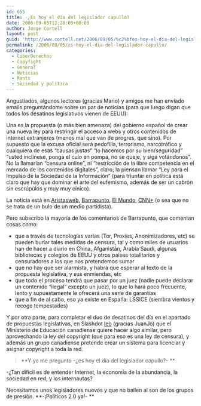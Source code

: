 ```yaml
---
id: 655
title: -¿Es hoy el dí­a del legislador capullo?
date: 2006-09-05T12:28:09+00:00
author: Jorge Cortell
layout: post
guid: 'http://www.cortell.net/2006/09/05/%c2%bfes-hoy-el-dia-del-legislador-capullo/'
permalink: /2006/09/05/es-hoy-el-dia-del-legislador-capullo/
categories:
  - CiberDerechos
  - Copyfight
  - General
  - Noticias
  - Rants
  - Sociedad y polí­tica
---
```

Angustiados, algunos lectores (gracias Mario) y amigos me han enviado emails preguntándome sobre un par de noticias (para que luego digan que todos los desatinos legislativos vienen de EEUU):

Una es la propuesta (o más bien amenaza) del gobierno español de crear una nueva ley para restringir el acceso a webs y otros contenidos de internet extranjeros (menos mal que van de progres, que sino). Por supuesto que la excusa oficial será pedofilia, terrorismo, narcotráfico y cualquiera de esas &#8220;causas justas&#8221; &#8220;lo hacemos por su bien/seguridad&#8221; &#8220;usted inclí­nese, ponga el culo en pompa, no se queje, y siga votándonos&#8221;. No la llamarí­an &#8220;censura online&#8221;, ni &#8220;restricción de la libre competencia en el mercado de los contenidos digitales&#8221;, claro; la piensan llamar &#8220;Ley para el Impulso de la Sociedad de la Información&#8221; (para triunfar en polí­tica está claro que hay que dominar el arte del eufemismo, además de ser un cabrón sin escrúpulos y muy muy cí­nico).

La noticia está en <a target="_blank" title="noticia en Aristasweb" href="http://www.aristasweb.net/noticias.php?idn=4170&clase=100">Aristasweb</a>, <a target="_blank" title="noticia en Barrapunto" href="http://barrapunto.com/articles/06/09/05/0054225.shtml">Barrapunto</a>, <a target="_blank" title="noticia en El Mundo" href="http://www.elmundo.es/navegante/2006/09/04/tecnologia/1157400875.html">El Mundo</a>, <a target="_blank" title="noticia en CNN+" href="http://www.plus.es/codigo/noticias/ficha_noticia.asp?id=565198">CNN+</a> (o sea que no se trata de un bulo de un medio partidista).

Pero subscribo la mayorí­a de los comentarios de Barrapunto, que comentan cosas como:

  * que a través de tecnologí­as varias (Tor, Proxies, Anonimizadores, etc) se pueden burlar tales medidas de censura, tal y como miles de usuarios han de hacer a diario en China, Afganistán, Arabia Saudí­, algunas bibliotecas y colegios de EEUU y otros paí­ses totalitarios y censuradores a los que nos pretendemos sumar
  * que no hay que ser alarmista, y habrá que esperar al texto de la propuesta legislativa, y sus enmiendas, etc
  * que todo el proceso tendrá que pasar por un juez (nadie puede declarar un contenido &#8220;ilegal&#8221; excepto un juez), lo que lo hará poco frecuente, lento y supuestamente le ofrecerá una serie de garantí­as
  * que a fin de al cabo, eso ya existe en España: LSSICE (siembra vientos y recoge tempestades)

Y por otra parte, para completar el duo de desatinos del dí­a en el apartado de propuestas legislativas, en Slashdot <a target="_blank" title="noticia en Slashdot" href="http://yro.slashdot.org/article.pl?sid=06/09/05/0418223&from=rss">leo</a> (gracias JuanJo) que el Ministerio de Educación canadiense quiere hacer algo similar, pero aprovechando la ley del copyright (que para eso es una ley de censura), y además un grupo canadiense pretende crear un sistema para licenciar y asignar copyright a toda la red.

> **Y yo me pregunto -¿es hoy el dí­a del legislador capullo?- **

-¿Tan difí­cil es de entender Internet, la economí­a de la abundancia, la sociedad en red, y los internautas?

Necesitamos unos legisladores nuevos y que no bailen al son de los grupos de presión. **-¡Polí­ticos 2.0 ya!- **